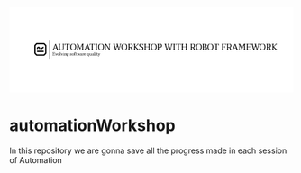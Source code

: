 <p align="center">
  <img src="/img/readme-img.png" />
</p>

# automationWorkshop
In this repository we are gonna save all the progress made in each session of Automation

